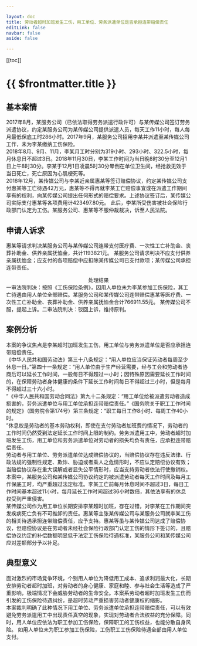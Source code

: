 ```yaml
---

layout: doc
title: 劳动者超时加班发生工伤，用工单位、劳务派遣单位是否承担连带赔偿责任
editLink: false
navbar: false
aside: false

---
```


[[toc]]

# {{ $frontmatter.title }}

## 基本案情
2017年8月，某服务公司（已依法取得劳务派遣行政许可）与某传媒公司签订劳务派遣协议，约定某服务公司为某传媒公司提供派遣人员，每天工作11小时，每人每月最低保底工时286小时。2017年9月，某服务公司招用李某并派遣至某传媒公司工作，未为李某缴纳工伤保险。
<br>
2018年8月、9月、11月，李某月工时分别为319小时、293小时、322.5小时，每月休息日不超过3日。2018年11月30日，李某工作时间为当日晚8时30分至12月1日上午8时30分。李某于12月1日凌晨5时30分晕倒在单位卫生间，经抢救无效于当日死亡，死亡原因为心肌梗死等。
<br>
2018年12月，某传媒公司与李某近亲属惠某等签订赔偿协议，约定某传媒公司支付惠某等工亡待遇42万元，惠某等不得再就李某工亡赔偿事宜或在派遣工作期间享有的权利，向某传媒公司提出任何形式的赔偿要求。上述协议签订后，某传媒公司实际支付惠某等各项费用计423497.80元。
此后，李某所受伤害被社会保险行政部门认定为工伤。某服务公司、惠某等不服仲裁裁决，诉至人民法院。

## 申请人诉求
惠某等请求判决某服务公司与某传媒公司连带支付医疗费、一次性工亡补助金、丧葬补助金、供养亲属抚恤金，共计1193821元。
某服务公司请求判决不应支付供养亲属抚恤金；应支付的各项赔偿中应扣除某传媒公司已支付款项；某传媒公司承担连带责任。

<center>处理结果</center>
一审法院判决：按照《工伤保险条例》，因用人单位未为李某参加工伤保险，其工亡待遇由用人单位全部赔偿。某服务公司和某传媒公司连带赔偿惠某等医疗费、一次性工亡补助金、丧葬补助金、供养亲属抚恤金合计766911.55元。
某传媒公司不服，提起上诉。二审法院判决：驳回上诉，维持原判。

## 案例分析
本案的争议焦点是李某超时加班发生工伤，用工单位与劳务派遣单位是否应承担连带赔偿责任。
<br>
《中华人民共和国劳动法》第三十八条规定：“用人单位应当保证劳动者每周至少休息一日。”第四十一条规定：“用人单位由于生产经营需要，经与工会和劳动者协商后可以延长工作时间，一般每日不得超过一小时；因特殊原因需要延长工作时间的，在保障劳动者身体健康的条件下延长工作时间每日不得超过三小时，但是每月不得超过三十六小时。
<br>
”《中华人民共和国劳动合同法》第九十二条规定：“用工单位给被派遣劳动者造成损害的，劳务派遣单位与用工单位承担连带赔偿责任。”《国务院关于职工工作时间的规定》（国务院令第174号）第三条规定：“职工每日工作8小时、每周工作40小时。
<br>
”休息权是劳动者的基本劳动权利，即使在支付劳动者加班费的情况下，劳动者的工作时间仍然受到法定延长工作时间上限的制约。劳务派遣用工中，劳动者超时加班发生工伤，用工单位和劳务派遣单位对劳动者的损失均负有责任，应承担连带赔偿责任。
<br>
劳动者与用工单位、劳务派遣单位达成赔偿协议的，当赔偿协议存在违反法律、行政法规的强制性规定、欺诈、胁迫或者乘人之危情形时，不应认定赔偿协议有效；当赔偿协议存在重大误解或者显失公平情形时，应当支持劳动者依法行使撤销权。
<br>
本案中，某服务公司和某传媒公司协议约定的被派遣劳动者每天工作时间及每月工作保底工时，均严重超过法定标准。李某工亡前每月休息时间不超过3日，每日工作时间基本超过11小时，每月延长工作时间超过36小时数倍，其依法享有的休息权受到严重侵害。
<br>
某传媒公司作为用工单位长期安排李某超时加班，存在过错，对李某在工作期间突发疾病死亡负有不可推卸的责任。惠某等主张某传媒公司与某服务公司就李某工伤的相关待遇承担连带赔偿责任，应予支持。惠某等虽与某传媒公司达成了赔偿协议，但赔偿协议是在劳动者未经社会保险行政部门认定工伤的情形下签订的，且赔偿协议约定的补偿数额明显低于法定工伤保险待遇标准，某服务公司和某传媒公司应对差额部分予以补足。

## 典型意义
面对激烈的市场竞争环境，个别用人单位为降低用工成本、追求利润最大化，长期安排劳动者超时加班，对劳动者的身心健康、家庭和睦、参与社会生活等造成了严重影响，极端情况下会威胁劳动者的生命安全。本案系劳动者超时加班发生工伤而引发的工伤保险待遇纠纷，是超时劳动严重损害劳动者健康权的缩影。
<br>
本案裁判明确了此种情况下用工单位、劳务派遣单位承担连带赔偿责任，可以有效避免劳务派遣用工中出现责任真空的现象，实现对劳动者合法权益的充分保障。同时，用人单位应依法为职工参加工伤保险，保障职工的工伤权益，也能分散自身风险。
如用人单位未为职工参加工伤保险，工伤职工工伤保险待遇全部由用人单位支付。
